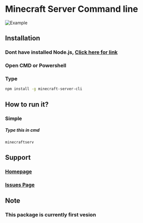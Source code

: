 # **Minecraft Server Command line**
![Example](https://media.discordapp.net/attachments/881146273179258880/885506923959562350/unknown.png)
## **Installation**
### Dont have installed Node.js, [Click here for link](https://nodejs.org/en/)
### Open CMD or Powershell
### **Type** 
```bash
npm install -g minecraft-server-cli
```
## How to run it?
### Simple
##### Type this in cmd
```bash
minecraftserv
```
## Support
### [Homepage](https://github.com/hitontwo2/Minecraft-Server-CLI/tree/master)
### [Issues Page]()

## Note
### This package is currently first vesion
